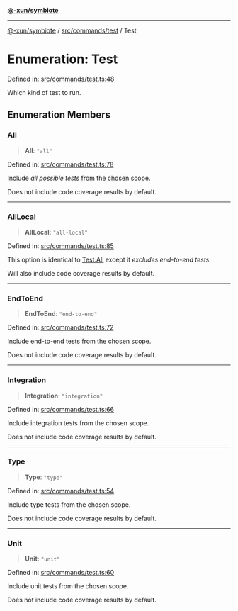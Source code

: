 [**@-xun/symbiote**](../../../../README.md)

***

[@-xun/symbiote](../../../../README.md) / [src/commands/test](../README.md) / Test

# Enumeration: Test

Defined in: [src/commands/test.ts:48](https://github.com/Xunnamius/symbiote/blob/2e19fbb73f32694e0ab61a9670538fab89e2de03/src/commands/test.ts#L48)

Which kind of test to run.

## Enumeration Members

### All

> **All**: `"all"`

Defined in: [src/commands/test.ts:78](https://github.com/Xunnamius/symbiote/blob/2e19fbb73f32694e0ab61a9670538fab89e2de03/src/commands/test.ts#L78)

Include _all possible tests_ from the chosen scope.

Does not include code coverage results by default.

***

### AllLocal

> **AllLocal**: `"all-local"`

Defined in: [src/commands/test.ts:85](https://github.com/Xunnamius/symbiote/blob/2e19fbb73f32694e0ab61a9670538fab89e2de03/src/commands/test.ts#L85)

This option is identical to [Test.All](Test.md#all) except it _excludes end-to-end
tests_.

Will also include code coverage results by default.

***

### EndToEnd

> **EndToEnd**: `"end-to-end"`

Defined in: [src/commands/test.ts:72](https://github.com/Xunnamius/symbiote/blob/2e19fbb73f32694e0ab61a9670538fab89e2de03/src/commands/test.ts#L72)

Include end-to-end tests from the chosen scope.

Does not include code coverage results by default.

***

### Integration

> **Integration**: `"integration"`

Defined in: [src/commands/test.ts:66](https://github.com/Xunnamius/symbiote/blob/2e19fbb73f32694e0ab61a9670538fab89e2de03/src/commands/test.ts#L66)

Include integration tests from the chosen scope.

Does not include code coverage results by default.

***

### Type

> **Type**: `"type"`

Defined in: [src/commands/test.ts:54](https://github.com/Xunnamius/symbiote/blob/2e19fbb73f32694e0ab61a9670538fab89e2de03/src/commands/test.ts#L54)

Include type tests from the chosen scope.

Does not include code coverage results by default.

***

### Unit

> **Unit**: `"unit"`

Defined in: [src/commands/test.ts:60](https://github.com/Xunnamius/symbiote/blob/2e19fbb73f32694e0ab61a9670538fab89e2de03/src/commands/test.ts#L60)

Include unit tests from the chosen scope.

Does not include code coverage results by default.
